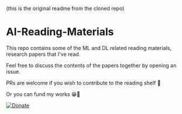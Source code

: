 (this is the original readme from the cloned repo)

# AI-Reading-Materials

This repo contains some of the ML and DL related reading materials, research papers that I've read. 

Feel free to discuss the contents of the papers together by opening an issue.

PRs are welcome if you wish to contribute to the reading shelf 🌟

Or you can fund my works 😁🎈

[![Donate](https://img.shields.io/badge/Donate-PayPal-green.svg)](https://www.paypal.me/rexlow)
